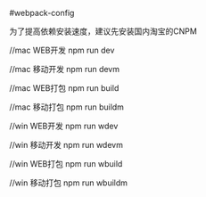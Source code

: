 #webpack-config

为了提高依赖安装速度，建议先安装国内淘宝的CNPM

//mac WEB开发
npm run dev

//mac 移动开发
npm run devm

//mac WEB打包
npm run build

//mac 移动打包
npm run buildm

//win WEB开发
npm run wdev

//win 移动开发
npm run wdevm

//win WEB打包
npm run wbuild

//win 移动打包
npm run wbuildm